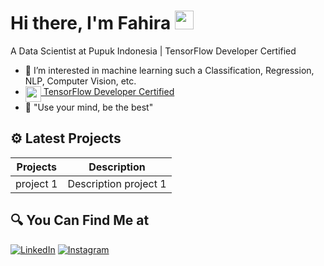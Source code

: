 #  Hi there, I'm Fahira <img src="https://github.com/TheDudeThatCode/TheDudeThatCode/blob/master/Assets/Hi.gif" width="30px">

A Data Scientist at Pupuk Indonesia | TensorFlow Developer Certified 

- 👀 I’m interested in machine learning such a Classification, Regression, NLP, Computer Vision, etc.
- <img align="top" src="https://s3.us-east-1.amazonaws.com/accredible-api-templates/15784284048332915386973343827272.png" height="25px"/><a href="https://www.credential.net/fa16de5e-2041-4f54-96b6-d6b27202f7d7#gs.nsy1km" target="_blank"> TensorFlow Developer Certified</a>
- 🌱 "Use your mind, be the best"

## ⚙ Latest Projects
| Projects | Description |
| ----------- | ----------- |
| project 1 | Description project 1 |

## 🔍 You Can Find Me at
<p>
  <a href="www.linkedin.com/in/fahiranurulichzza" target="_blank"><img alt="LinkedIn" src="https://img.shields.io/badge/linkedin-%230077B5.svg?&style=for-the-badge&logo=linkedin&logoColor=white" /></a>
  <a href="https://www.instagram.com/fahiraichzza/" target="_blank"><img alt="Instagram" src="https://img.shields.io/badge/instagram-%23E4405F.svg?&style=for-the-badge&logo=instagram&logoColor=white" /></a>
</p>
